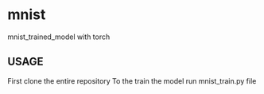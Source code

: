 # mnist
mnist_trained_model with torch


## USAGE
First clone the entire repository
To the train the model run mnist_train.py file
